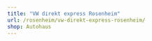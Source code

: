 ```yaml
---
title: "VW direkt express Rosenheim"
url: /rosenheim/vw-direkt-express-rosenheim/
shop: Autohaus
---
```

